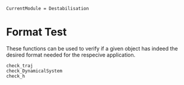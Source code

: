 ```@meta
CurrentModule = Destabilisation
```

# Format Test

These functions can be used to verify if a given object has indeed the desired format needed for the respecive application.

```@docs
check_traj
check_DynamicalSystem
check_h
```